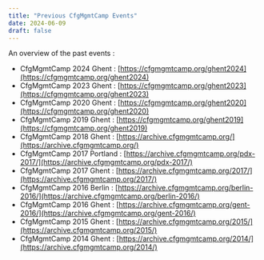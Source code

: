 ```yaml
---
title: "Previous CfgMgmtCamp Events"
date: 2024-06-09
draft: false
---
```


An overview of the past events :

- CfgMgmtCamp 2024 Ghent : [https://cfgmgmtcamp.org/ghent2024](https://cfgmgmtcamp.org/ghent2024)
- CfgMgmtCamp 2023 Ghent : [https://cfgmgmtcamp.org/ghent2023](https://cfgmgmtcamp.org/ghent2023)
- CfgMgmtCamp 2020 Ghent : [https://cfgmgmtcamp.org/ghent2020](https://cfgmgmtcamp.org/ghent2020)
- CfgMgmtCamp 2019 Ghent : [https://cfgmgmtcamp.org/ghent2019](https://cfgmgmtcamp.org/ghent2019)
- CfgMgmtCamp 2018 Ghent : [https://archive.cfgmgmtcamp.org/](https://archive.cfgmgmtcamp.org/)
- CfgMgmtCamp 2017 Portland : [https://archive.cfgmgmtcamp.org/pdx-2017/](https://archive.cfgmgmtcamp.org/pdx-2017/)
- CfgMgmtCamp 2017 Ghent : [https://archive.cfgmgmtcamp.org/2017/](https://archive.cfgmgmtcamp.org/2017/)
- CfgMgmtCamp 2016 Berlin : [https://archive.cfgmgmtcamp.org/berlin-2016/](https://archive.cfgmgmtcamp.org/berlin-2016/)
- CfgMgmtCamp 2016 Ghent : [https://archive.cfgmgmtcamp.org/gent-2016/](https://archive.cfgmgmtcamp.org/gent-2016/)
- CfgMgmtCamp 2015 Ghent : [https://archive.cfgmgmtcamp.org/2015/](https://archive.cfgmgmtcamp.org/2015/)
- CfgMgmtCamp 2014 Ghent : [https://archive.cfgmgmtcamp.org/2014/](https://archive.cfgmgmtcamp.org/2014/)
